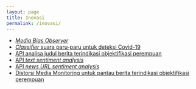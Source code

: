 ```yaml
---
layout: page
title: Inovasi
permalink: /inovasi/
---
```


<ul>
                <li><a href="https://bias.observer" target="_blank"><i>Media Bias Observer</i> </a></li>
                <li><a href="https://nisbi.co.id/covidsound" target="_blank"><i>Classifier</i> suara paru-paru untuk deteksi Covid-19</a></li>
                <li><a href="https://rapidapi.com/textsla-textsla-default/api/analisis-judul-berita-objektifikasi-perempuan/" target="_blank">API analisa judul berita terindikasi objektifikasi perempuan</a></li>
                <li><a href="https://rapidapi.com/textsla-textsla-default/api/sentiment-analysis-api4/" target="_blank">API <i>text sentiment analysis</i></a><a></a></li><a>
                </a><li><a></a><a href="https://rapidapi.com/textsla-textsla-default/api/news-sentiment2/" target="_blank">API <i>news URL sentiment analysis</i></a><a></a></li><a>
                </a><li><a></a><a href="https://distorsimediamonitoring.web.app" target="_blank">Distorsi Media Monitoring untuk pantau berita terindikasi objektifikasi perempuan</a><a></a></li><a>
            </a></ul>


